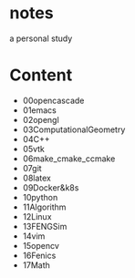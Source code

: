 # notes
a personal study

# Content
- 00opencascade
- 01emacs
- 02opengl
- 03ComputationalGeometry
- 04C++
- 05vtk
- 06make_cmake_ccmake
- 07git
- 08latex
- 09Docker&k8s
- 10python
- 11Algorithm
- 12Linux
- 13FENGSim
- 14vim
- 15opencv
- 16Fenics
- 17Math

  




